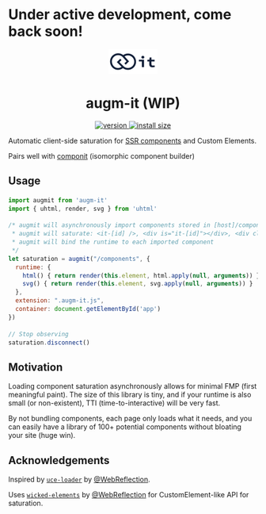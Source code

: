 # Under active development, come back soon!

<div align="center">
  <img src="https://github.com/augm-dev/augm-it/raw/master/augm-it.png" alt="augm-it" width="100" />
</div>

<h1 align="center">augm-it (WIP)</h1>
<div align="center">
  <a href="https://npmjs.org/package/augm-it">
    <img src="https://badgen.now.sh/npm/v/augm-it" alt="version" />
  </a>
  <a href="https://bundlephobia.com/result?p=augm-it">
    <img src="https://img.badgesize.io/augm-dev/augm-it/master/min.js?compression=brotli" alt="install size" />
  </a>
</div>

Automatic client-side saturation for [SSR components](https://github.com/MarshallCB/componit) and Custom Elements.

Pairs well with [componit](https://github.com/MarshallCB/componit) (isomorphic component builder)

## Usage

```js
import augmit from 'augm-it'
import { uhtml, render, svg } from 'uhtml'

/* augmit will asynchronously import components stored in [host]/components/[id].augm-it.js
 * augmit will saturate: <it-[id] />, <div is="it-[id]"></div>, <div class="it-[id]"></div> 
 * augmit will bind the runtime to each imported component
 */
let saturation = augmit("/components", {
  runtime: {
    html() { return render(this.element, html.apply(null, arguments)) },
    svg() { return render(this.element, svg.apply(null, arguments)) }
  },
  extension: ".augm-it.js",
  container: document.getElementById('app')
})

// Stop observing
saturation.disconnect()
```

## Motivation

Loading component saturation asynchronously allows for minimal FMP (first meaningful paint). The size of this library is tiny, and if your runtime is also small (or non-existent), TTI (time-to-interactive) will be very fast. 

By not bundling components, each page only loads what it needs, and you can easily have a library of 100+ potential components without bloating your site (huge win).

## Acknowledgements

Inspired by [`uce-loader`](https://github.com/WebReflection/uce-loader) by [@WebReflection](https://github.com/WebReflection).

Uses [`wicked-elements`](https://github.com/WebReflection/wicked-elements) by [@WebReflection](https://github.com/WebReflection) for CustomElement-like API for saturation.